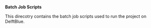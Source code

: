 **Batch Job Scripts**

This direcotry contains the batch job scripts used to run the project on DelftBlue.